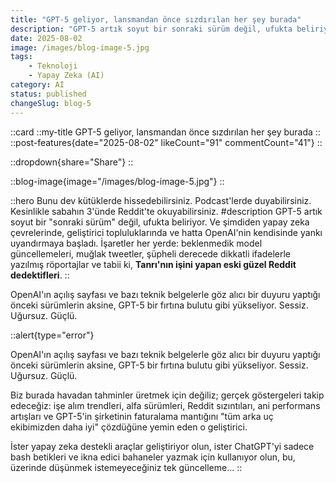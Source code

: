 ```yaml
---
title: "GPT-5 geliyor, lansmandan önce sızdırılan her şey burada"
description: "GPT-5 artık soyut bir sonraki sürüm değil, ufukta beliriyor. Ve şimdiden yapay zekaçevrelerinde, geliştirici topluluklarında ve hatta OpenAI nin kendisinde yankı uyandırmaya başladı. İşaretler her yerde: beklenmedik model güncellemeleri, muğlak tweetler, şüpheli derecede dikkatli ifadelerle yazılmış röportajlar ve tabii ki, Tanrı'nın işini yapan eski güzel Reddit dedektifleri."
date: 2025-08-02
image: /images/blog-image-5.jpg
tags:
    - Teknoloji
    - Yapay Zeka (AI)
category: AI
status: published
changeSlug: blog-5
---
```


::card
::my-title
GPT-5 geliyor, lansmandan önce sızdırılan her şey burada
::
::post-features{date="2025-08-02" likeCount="91" commentCount="41"}
::

::dropdown{share="Share"}
::

::blog-image{image="/images/blog-image-5.jpg"}
::

::hero
Bunu dev kütüklerde hissedebilirsiniz. Podcast'lerde duyabilirsiniz. Kesinlikle sabahın 3'ünde Reddit'te okuyabilirsiniz.
#description
GPT-5 artık soyut bir "sonraki sürüm" değil, ufukta beliriyor. Ve şimdiden yapay zeka çevrelerinde, geliştirici topluluklarında ve hatta OpenAI'nin kendisinde yankı uyandırmaya başladı. İşaretler her yerde: beklenmedik model güncellemeleri, muğlak tweetler, şüpheli derecede dikkatli ifadelerle yazılmış röportajlar ve tabii ki, **Tanrı'nın işini yapan eski güzel Reddit dedektifleri**.
::

OpenAI'ın açılış sayfası ve bazı teknik belgelerle göz alıcı bir duyuru yaptığı önceki sürümlerin aksine, GPT-5 bir fırtına bulutu gibi yükseliyor. Sessiz. Uğursuz. Güçlü.

::alert{type="error"}

OpenAI'ın açılış sayfası ve bazı teknik belgelerle göz alıcı bir duyuru yaptığı önceki sürümlerin aksine, GPT-5 bir fırtına bulutu gibi yükseliyor. Sessiz. Uğursuz. Güçlü.

Biz burada havadan tahminler üretmek için değiliz; gerçek göstergeleri takip edeceğiz: işe alım trendleri, alfa sürümleri, Reddit sızıntıları, ani performans artışları ve GPT-5'in şirketinin faturalama mantığını "tüm arka uç ekibimizden daha iyi" çözdüğüne yemin eden o geliştirici.

İster yapay zeka destekli araçlar geliştiriyor olun, ister ChatGPT'yi sadece bash betikleri ve ikna edici bahaneler yazmak için kullanıyor olun, bu, üzerinde düşünmek istemeyeceğiniz tek güncelleme...
::